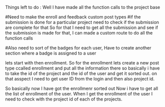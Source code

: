 Things left to do :
Well I have made all the function calls to the project base 

#Need to make the enroll and feedback custom post types 
#if the submission is done for a particular project need to check if the submission are complete for that
So for that I need to get all the submission and see if the submission is made for that,  I can made a custom route to do all the function calls 

#Also need to sort of the badges for each user, Have to create another section where a badge is assigned to a user


lets start with then enrollment. So for the enrollment lets create a new post type ccalled enrollment and put all the information there 
so basically 
i have to take the id of the project and the id of the user and get it sorted out. on that asspect
I need to get user ID from the login and then also project id.


So basically now I have got the enrollmenr sorted out
Now i have to get all the list of enrollment of the user.
When  I get the enrollment of the user I need to check with the project id of each of the projects.